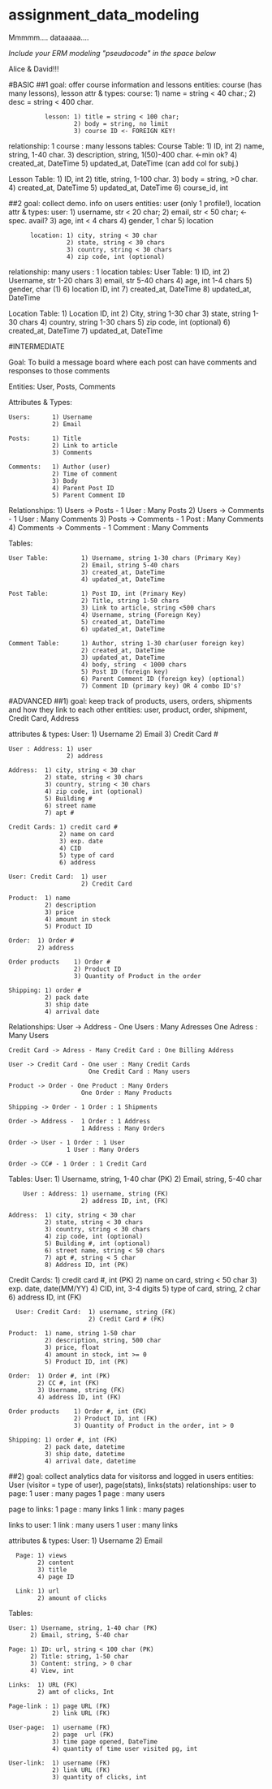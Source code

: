 # assignment_data_modeling
Mmmmm.... dataaaaa....

*Include your ERM modeling "pseudocode" in the space below*

Alice & David!!!

#BASIC
##1
goal: offer course information and lessons
entities: course (has many lessons), lesson
attr & types: course: 1) name = string < 40 char.;
                      2) desc = string < 400 char.

              lesson: 1) title = string < 100 char;
                      2) body = string, no limit
                      3) course ID <- FOREIGN KEY!

relationship: 1 course : many lessons
tables:
Course Table: 1) ID, int
              2) name, string, 1-40 char.
              3) description, string, 1(50)-400 char. <-min ok?
              4) created_at, DateTime
              5) updated_at, DateTime (can add col for subj.)

Lesson Table: 1) ID, int
              2) title, string, 1-100 char.
              3) body = string, >0 char.
              4) created_at, DateTime
              5) updated_at, DateTime
              6) course_id, int

##2
goal: collect demo. info on users
entities: user (only 1 profile!),  location
attr & types: user: 1) username, str < 20 char;
                    2) email, str < 50 char; <- spec. avail?
                    3) age, int < 4 chars
                    4) gender, 1 char
                    5) location

          location: 1) city, string < 30 char
                    2) state, string < 30 chars
                    3) country, string < 30 chars
                    4) zip code, int (optional)

relationship: many users : 1 location
tables:
User Table:   1) ID, int
              2) Username, str 1-20 chars
              3) email, str 5-40 chars
              4) age, int 1-4 chars
              5) gender, char (1)
              6) location ID, int
              7) created_at, DateTime
              8) updated_at, DateTime

Location Table:     1) Location ID, int
                    2) City, string 1-30 char
                    3) state, string 1-30 chars
                    4) country, string 1-30 chars
                    5) zip code, int (optional)
                    6) created_at, DateTime
                    7) updated_at, DateTime

#INTERMEDIATE

Goal: To build a message board where each post can have comments and responses to those comments

Entities: User, Posts, Comments

Attributes & Types:

    Users:      1) Username
                2) Email

    Posts:      1) Title
                2) Link to article
                3) Comments

    Comments:   1) Author (user)
                2) Time of comment
                3) Body
                4) Parent Post ID
                5) Parent Comment ID

Relationships:
      1) Users -> Posts         - 1 User : Many Posts
      2) Users -> Comments      - 1 User : Many Comments
      3) Posts -> Comments      - 1 Post : Many Comments
      4) Comments -> Comments   - 1 Comment : Many Comments

Tables:

    User Table:         1) Username, string 1-30 chars (Primary Key)
                        2) Email, string 5-40 chars
                        3) created_at, DateTime
                        4) updated_at, DateTime

    Post Table:         1) Post ID, int (Primary Key)
                        2) Title, string 1-50 chars
                        3) Link to article, string <500 chars
                        4) Username, string (Foreign Key)
                        5) created_at, DateTime
                        6) updated_at, DateTime

    Comment Table:      1) Author, string 1-30 char(user foreign key)
                        2) created_at, DateTime
                        3) updated_at, DateTime
                        4) body, string  < 1000 chars
                        5) Post ID (foreign key)
                        6) Parent Comment ID (foreign key) (optional)
                        7) Comment ID (primary key) OR 4 combo ID's?

#ADVANCED
##1)
goal:   keep track of products, users, orders, shipments and how
        they link to each other
entities: user, product, order, shipment, Credit Card, Address

attributes & types:
    User: 1) Username
          2) Email
          3) Credit Card #

    User : Address: 1) user
                    2) address

    Address:  1) city, string < 30 char
              2) state, string < 30 chars
              3) country, string < 30 chars
              4) zip code, int (optional)
              5) Building #
              6) street name
              7) apt #

    Credit Cards: 1) credit card #
                  2) name on card
                  3) exp. date
                  4) CID
                  5) type of card
                  6) address

    User: Credit Card:  1) user
                        2) Credit Card

    Product:  1) name
              2) description
              3) price
              4) amount in stock
              5) Product ID

    Order:  1) Order #
            2) address

    Order products    1) Order #
                      2) Product ID
                      3) Quantity of Product in the order

    Shipping: 1) order #
              2) pack date
              3) ship date
              4) arrival date

Relationships:
    User -> Address - One Users : Many Adresses
                      One Adress : Many Users

    Credit Card -> Adress - Many Credit Card : One Billing Address

    User -> Credit Card - One user : Many Credit Cards
                          One Credit Card : Many users

    Product -> Order - One Product : Many Orders
                        One Order : Many Products

    Shipping -> Order - 1 Order : 1 Shipments

    Order -> Address -  1 Order : 1 Address
                        1 Address : Many Orders

    Order -> User - 1 Order : 1 User
                    1 User : Many Orders

    Order -> CC# - 1 Order : 1 Credit Card


Tables:
    User: 1) Username, string, 1-40 char (PK)
          2) Email, string, 5-40 char

        User : Address: 1) username, string (FK)
                        2) address ID, int, (FK)

    Address:  1) city, string < 30 char
              2) state, string < 30 chars
              3) country, string < 30 chars
              4) zip code, int (optional)
              5) Building #, int (optional)
              6) street name, string < 50 chars
              7) apt #, string < 5 char
              8) Address ID, int (PK)

  Credit Cards: 1) credit card #, int (PK)
                2) name on card, string < 50 char
                3) exp. date, date(MM/YY)
                4) CID, int, 3-4 digits
                5) type of card, string, 2 char
                6) address ID, int (FK)

      User: Credit Card:  1) username, string (FK)
                          2) Credit Card # (FK)

    Product:  1) name, string 1-50 char
              2) description, string, 500 char
              3) price, float
              4) amount in stock, int >= 0
              5) Product ID, int (PK)

    Order:  1) Order #, int (PK)
            2) CC #, int (FK)
            3) Username, string (FK)
            4) address ID, int (FK)

    Order products    1) Order #, int (FK)
                      2) Product ID, int (FK)
                      3) Quantity of Product in the order, int > 0

    Shipping: 1) order #, int (FK)
              2) pack date, datetime
              3) ship date, datetime
              4) arrival date, datetime

##2)
goal: collect analytics data for visitorss and logged in users
entities:  User (visitor = type of user), page(stats), links(stats)
relationships:
  user to page:  1 user : many pages
                  1 page : many users

  page to links:  1 page : many links
                  1 link : many pages

  links to user: 1 link : many users
                 1 user : many links

attributes & types:
      User: 1) Username
            2) Email

      Page: 1) views
            2) content
            3) title
            4) page ID

      Link: 1) url
            2) amount of clicks

Tables:

    User: 1) Username, string, 1-40 char (PK)
          2) Email, string, 5-40 char

    Page: 1) ID: url, string < 100 char (PK)
          2) Title: string, 1-50 char
          3) Content: string, > 0 char
          4) View, int

    Links:  1) URL (FK)
            2) amt of clicks, Int

    Page-link : 1) page URL (FK)
                2) link URL (FK)

    User-page:  1) username (FK)
                2) page  url (FK)
                3) time page opened, DateTime
                4) quantity of time user visited pg, int

    User-link:  1) username (FK)
                2) link URL (FK)
                3) quantity of clicks, int


